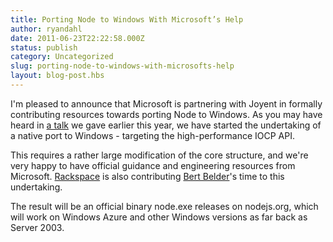 ```yaml
---
title: Porting Node to Windows With Microsoft’s Help
author: ryandahl
date: 2011-06-23T22:22:58.000Z
status: publish
category: Uncategorized
slug: porting-node-to-windows-with-microsofts-help
layout: blog-post.hbs
---
```


I'm pleased to announce that Microsoft is partnering with Joyent in formally contributing resources towards porting Node to Windows. As you may have heard in [a talk](/static/documents/nodeconf.pdf) we gave earlier this year, we have started the undertaking of a native port to Windows - targeting the high-performance IOCP API.

This requires a rather large modification of the core structure, and we're very happy to have official guidance and engineering resources from Microsoft. [Rackspace](https://www.cloudkick.com/) is also contributing [Bert Belder](https://github.com/piscisaureus)'s time to this undertaking.

The result will be an official binary node.exe releases on nodejs.org, which will work on Windows Azure and other Windows versions as far back as Server 2003.

